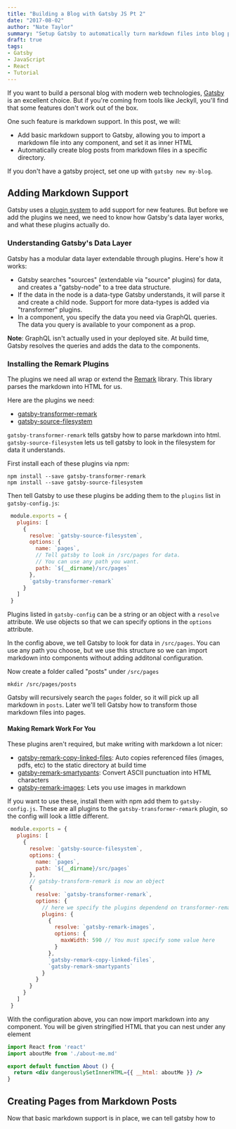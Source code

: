 ```yaml
---
title: "Building a Blog with Gatsby JS Pt 2"
date: "2017-08-02"
author: "Nate Taylor"
summary: "Setup Gatsby to automatically turn markdown files into blog posts"
draft: true
tags:
- Gatsby
- JavaScript
- React
- Tutorial
---
```


If you want to build a personal blog with modern web technologies, [Gatsby](https://www.gatsbyjs.org/) is an excellent choice. But if you're coming
from tools like Jeckyll, you'll find that some features don't work out of the box.

One such feature is markdown support. In this post, we will:

- Add basic markdown support to Gatsby, allowing you to import a markdown file into any component, and
  set it as inner HTML
- Automatically create blog posts from markdown files in a specific directory.

If you don't have a gatsby project, set one up with `gatsby new my-blog`.

## Adding Markdown Support

Gatsby uses a [plugin system](https://www.gatsbyjs.org/docs/plugins/) to add support
for new features. But before we add the plugins we need, we need to know how Gatsby's data layer
works, and what these plugins actually do.

### Understanding Gatsby's Data Layer

Gatsby has a modular data layer extendable through plugins. Here's how it works:

- Gatsby searches "sources" (extendable via "source" plugins) for data, and creates a
  "gatsby-node" to a tree data structure.
- If the data in the node is a data-type Gatsby understands, it will parse it and create a
  child node. Support for more data-types is added via "transformer" plugins.
- In a component, you specify the data you need via GraphQL queries. The data you query
  is available to your component as a prop.

__Note__: GraphQL isn't actually used in your deployed site. At build time, Gatsby resolves the queries and adds the data to the components.

### Installing the Remark Plugins

The plugins we need all wrap or extend the [Remark](https://github.com/wooorm/remark) library.
This library parses the markdown into HTML for us.

Here are the plugins we need:

- [gatsby-transformer-remark](https://www.gatsbyjs.org/packages/gatsby-transformer-remark/)
- [gatsby-source-filesystem](https://www.gatsbyjs.org/packages/gatsby-source-filesystem/)

`gatsby-transformer-remark` tells gatsby how to parse markdown into html.
`gatsby-source-filesystem` lets us tell gatsby to look in the filesystem for data it understands.

First install each of these plugins via npm:

```
npm install --save gatsby-transformer-remark
npm install --save gatsby-source-filesystem
```

Then tell Gatsby to use these plugins be adding them to the `plugins` list in
`gatsby-config.js`:

```javascript
 module.exports = {
   plugins: [
     {
       resolve: `gatsby-source-filesystem`,
       options: {
         name: `pages`,
         // Tell gatsby to look in /src/pages for data.
         // You can use any path you want.
         path: `${__dirname}/src/pages`
       },
       `gatsby-transformer-remark`
     }
   ]
 }
```

Plugins listed in `gatsby-config` can be a string or an object with a
`resolve` attribute. We use objects so that we can specify options in the `options` attribute.

In the config above, we tell Gatsby to look for data in `/src/pages`. You can use any path you choose, but we use this structure so we can import markdown into components without adding additonal configuration.

Now create a folder called "posts" under `/src/pages`

```
mkdir /src/pages/posts
```

Gatsby will recursively search the `pages` folder, so it will pick up all markdown in `posts`. Later we'll tell Gatsby how to transform those markdown files into pages.

#### Making Remark Work For You

These plugins aren't required, but make writing with markdown a lot nicer:

- [gatsby-remark-copy-linked-files](https://www.gatsbyjs.org/packages/gatsby-remark-copy-linked-files/): Auto copies referenced files (images, pdfs, etc) to the static directory at build time
- [gatsby-remark-smartypants](https://www.gatsbyjs.org/packages/gatsby-remark-smartypants/): Convert ASCII punctuation into HTML characters
- [gatsby-remark-images](https://www.gatsbyjs.org/packages/gatsby-remark-images/): Lets you use images in markdown

If you want to use these, install them with npm add them to `gatsby-config.js`. These are all plugins to the
`gatsby-transformer-remark` plugin, so the config will look a little different.

```javascript
 module.exports = {
   plugins: [
     {
       resolve: `gatsby-source-filesystem`,
       options: {
         name: `pages`,
         path: `${__dirname}/src/pages`
       },
       // gatsby-transform-remark is now an object
       {
         resolve: `gatsby-transformer-remark`,
         options: {
           // here we specify the plugins dependend on transformer-remark
           plugins: {
             {
               resolve: `gatsby-remark-images`,
               options: {
                 maxWidth: 590 // You must specify some value here
               }
             },
             `gatsby-remark-copy-linked-files`,
             `gatsby-remark-smartypants`
           }
         }
       }
     }
   ]
 }
```

With the configuration above, you can now import markdown into any component. You will be given
stringified HTML that you can nest under any element

```jsx
import React from 'react'
import aboutMe from './about-me.md'

export default function About () {
  return <div dangerouslySetInnerHTML={{ __html: aboutMe }} />
}
```

## Creating Pages from Markdown Posts

Now that basic markdown support is in place, we can tell gatsby how to

